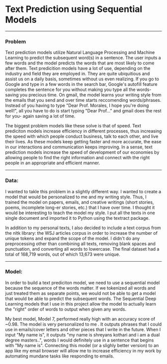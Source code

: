 # Text Prediction using Sequential Models

___

### Problem
Text prediction models utilize Natural Language Processing and Machine Learning to predict the subsequent word(s) in a sentence. The user inputs a few words and the model predicts the words that are most likely to come after them. Text predicition models have a lot of use, depending on the industry and field they are employed in. They are quite ubiquitious and assist us on a daily basis, sometimes without us even realizing. If you go to Google and type in a few words in the search bar, Google's autofill feature completes the sentence for you without making you type all the words- saving you precious time. On gmail, the model learns your writing style from the emails that you send and over time starts reccomending words/phrases. Instead of you having to type "Dear Prof. Morales, I hope you're doing well!", all you have to do is start typing "Dear Prof..." and gmail does the rest for you- again saving a lot of time.

The biggest problem models like these solve is that of speed. Text prediciton models increase efficiency in different processes, thus increasing the speed with which people conduct business, talk to each other, and live their lives. As these models keep getting faster and more accurate, the ease in our interactions and communication keeps improving. In a sense, text prediction models increase the speed of development of our economies by allowing people to find the right information and connect with the right people in an appropriate and efficient manner.

___

### Data:
I wanted to takle this problem in a slightly different way. I wanted to create a model that would be personalized to me and my writing style. Thus, I trained the model on papers, emails, and creative writings (short stories, poems, incomplete long-er stories, etc.) that I have over time. I thought it would be interesting to teach the model my style. I put all the texts in one single document and imported it to Python using the textract package.

In addition to my personal texts, I also decided to include a text corpus from the nltk library: the WSJ articles corpus in order to increase the number of unique tokens and expand the scope of the model. I didn't do any preprocessing other than combining all texts, removing blank spaces and punctuation, and converting all words to lowercase. The final dataset had a total of 168,719 words, out of which 13,673 were unique.

___

### Model:
In order to build a text prediciton model, we need to use a sequential model because the sequence of the words matter. If we tokenized all words and just treated them as separate points, we would not be able to get a model that would be able to predict the subsequent words. The Sequential Deep Learning models that I use in this project allow the model to actually learn the "right" order of words to output when given any words.

My best model, Model 7, performed really high with an accuracy score of ~0.98. The model is very personalized to me . It outputs phrases that I could use in emails/cover letters and other pieces that I write in the future. When I input "My name is", it outputs "my name is shreyans kothari and i am a dual degree masters..", words I would definitely use in a sentence that begins with "My name is". Connecting this model (or a slighly better version) to an app like my email browser will allow me to increase efficiency in my work by automating mundane tasks like responding to emails.
